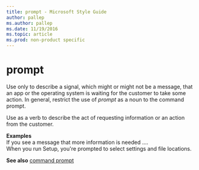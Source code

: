 ```yaml
---
title: prompt - Microsoft Style Guide
author: pallep
ms.author: pallep
ms.date: 11/19/2016
ms.topic: article
ms.prod: non-product specific
---
```


# prompt

Use
only to describe a signal, which might or might not be a
message, that an app or the operating system is waiting for the customer
to take some action. In general, restrict the use of *prompt* as a noun to the command prompt.

Use as a verb to describe the act of requesting information or an action from the customer.

**Examples**  
If you see a message that more information is needed ....  
When you run Setup, you're prompted to select settings and file locations.

**See also**  [command prompt](/style-guide/a-z-word-list-term-collections/c/command-prompt)
